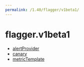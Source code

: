 ```yaml
---
permalink: /1.40/flagger/v1beta1/
---
```


# flagger.v1beta1



* [alertProvider](alertProvider.md)
* [canary](canary.md)
* [metricTemplate](metricTemplate.md)